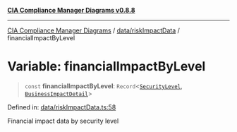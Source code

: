 [**CIA Compliance Manager Diagrams v0.8.8**](../../../README.md)

***

[CIA Compliance Manager Diagrams](../../../modules.md) / [data/riskImpactData](../README.md) / financialImpactByLevel

# Variable: financialImpactByLevel

> `const` **financialImpactByLevel**: `Record`\<[`SecurityLevel`](../../../types/cia/type-aliases/SecurityLevel.md), [`BusinessImpactDetail`](../../../types/interfaces/BusinessImpactDetail.md)\>

Defined in: [data/riskImpactData.ts:58](https://github.com/Hack23/cia-compliance-manager/blob/283c1f3ddf6c7084b20c21176cda3bc5166ffcb9/src/data/riskImpactData.ts#L58)

Financial impact data by security level

